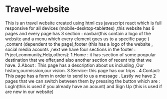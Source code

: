 # Travel-website
This is an travel  website created using html css javascript react which is full responsive for all devices (mobile-desktop-tablettes) ,this website has 6 pages and every page has 3 section : navbar(this contain a  logo of the website and a menu which every element goes us to a specific page ) ,content (dependent to the page),footer (this has a logo of the website , social media acounts ,next we have four sections in the footer : Prject,community,Help,others):
1.Home : it has :section of some poopular destination that we offer,and also another section of recent trip that we have.
2.About : This page has a description about us including ,Our history,ourmission,our vision.
3.Service: this page has our trips .
4.Contact: This page has a form in order to send to us a message .
Lastly we have 2 pages that we can switch between them by pressing the button which are : LogIn(this is used if you already have an acount) and Sign Up (this is used if are new in our website)
